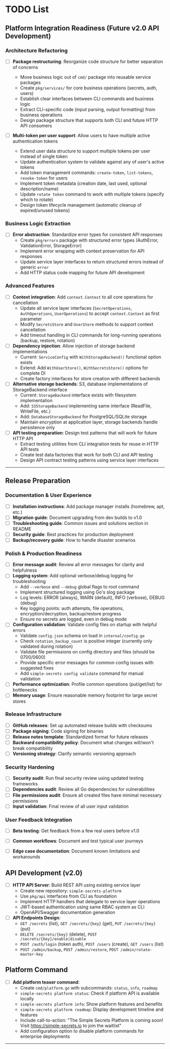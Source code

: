 # TODO List

## Platform Integration Readiness (Future v2.0 API Development)

### Architecture Refactoring

- [ ] **Package restructuring**: Reorganize code structure for better separation of concerns
  - Move business logic out of `cmd/` package into reusable service packages
  - Create `pkg/services/` for core business operations (secrets, auth, users)
  - Establish clear interfaces between CLI commands and business logic
  - Extract CLI-specific code (input parsing, output formatting) from business operations
  - Design package structure that supports both CLI and future HTTP API consumers

- [ ] **Multi-token per user support**: Allow users to have multiple active authentication tokens
  - Extend user data structure to support multiple tokens per user instead of single token
  - Update authentication system to validate against any of user's active tokens
  - Add token management commands: `create-token`, `list-tokens`, `revoke-token` for users
  - Implement token metadata (creation date, last used, optional description/name)
  - Update `rotate token` command to work with multiple tokens (specify which to rotate)
  - Design token lifecycle management (automatic cleanup of expired/unused tokens)

### Business Logic Extraction

- [ ] **Error abstraction**: Standardize error types for consistent API responses
  - Create `pkg/errors` package with structured error types (AuthError, ValidationError, StorageError)
  - Implement error wrapping with context preservation for API responses
  - Update service layer interfaces to return structured errors instead of generic `error`
  - Add HTTP status code mapping for future API development

### Advanced Features

- [ ] **Context integration**: Add `context.Context` to all core operations for cancellation
  - Update all service layer interfaces (`SecretOperations`, `AuthOperations`, `UserOperations`) to accept `context.Context` as first parameter
  - Modify `SecretsStore` and `UserStore` methods to support context cancellation
  - Add timeout handling in CLI commands for long-running operations (backup, restore, rotation)
- [ ] **Dependency injection**: Allow injection of storage backend implementations
  - Current: `ServiceConfig` with `WithStorageBackend()` functional option exists
  - Extend: Add `WithUserStore()`, `WithSecretsStore()` options for complete DI
  - Create factory interfaces for store creation with different backends
- [ ] **Alternative storage backends**: S3, database implementations of StorageBackend interface
  - Current: `StorageBackend` interface exists with filesystem implementation
  - Add: `S3StorageBackend` implementing same interface (ReadFile, WriteFile, etc.)
  - Add: `DatabaseStorageBackend` for PostgreSQL/SQLite storage
  - Maintain encryption at application layer, storage backends handle persistence only
- [ ] **API testing preparation**: Design test patterns that will work for future HTTP API
  - Extract testing utilities from CLI integration tests for reuse in HTTP API tests
  - Create test data factories that work for both CLI and API testing
  - Design API contract testing patterns using service layer interfaces

---

## Release Preparation

### Documentation & User Experience

- [ ] **Installation instructions**: Add package manager installs (homebrew, apt, etc.)
- [ ] **Migration guide**: Document upgrading from dev builds to v1.0
- [ ] **Troubleshooting guide**: Common issues and solutions section in README
- [ ] **Security guide**: Best practices for production deployment
- [ ] **Backup/recovery guide**: How to handle disaster scenarios

### Polish & Production Readiness

- [ ] **Error message audit**: Review all error messages for clarity and helpfulness
- [ ] **Logging system**: Add optional verbose/debug logging for troubleshooting
  - Add `--verbose` and `--debug` global flags to root command
  - Implement structured logging using Go's slog package
  - Log levels: ERROR (always), WARN (default), INFO (verbose), DEBUG (debug)
  - Key logging points: auth attempts, file operations, encryption/decryption, backup/restore progress
  - Ensure no secrets are logged, even in debug mode
- [ ] **Configuration validation**: Validate config files on startup with helpful errors
  - Validate `config.json` schema on load in `internal/config.go`
  - Check `rotation_backup_count` is positive integer (currently only validated during rotation)
  - Validate file permissions on config directory and files (should be 0700/0600)
  - Provide specific error messages for common config issues with suggested fixes
  - Add `simple-secrets config validate` command for manual validation
- [ ] **Performance optimization**: Profile common operations (put/get/list) for bottlenecks
- [ ] **Memory usage**: Ensure reasonable memory footprint for large secret stores

### Release Infrastructure

- [ ] **GitHub releases**: Set up automated release builds with checksums
- [ ] **Package signing**: Code signing for binaries
- [ ] **Release notes template**: Standardized format for future releases
- [ ] **Backward compatibility policy**: Document what changes will/won't break compatibility
- [ ] **Versioning strategy**: Clarify semantic versioning approach

### Security Hardening

- [ ] **Security audit**: Run final security review using updated testing frameworks
- [ ] **Dependencies audit**: Review all Go dependencies for vulnerabilities
- [ ] **File permissions audit**: Ensure all created files have minimal necessary permissions
- [ ] **Input validation**: Final review of all user input validation

### User Feedback Integration

- [ ] **Beta testing**: Get feedback from a few real users before v1.0
- [ ] **Common workflows**: Document and test typical user journeys
- [ ] **Edge case documentation**: Document known limitations and workarounds


## API Development (v2.0)

- [ ] **HTTP API Server**: Build REST API using existing service layer
  - Create new repository: `simple-secrets-platform`
  - Use `pkg/api` interfaces from CLI as foundation
  - Implement HTTP handlers that delegate to service layer operations
  - JWT-based authentication using same RBAC system as CLI
  - OpenAPI/Swagger documentation generation
- [ ] **API Endpoints Design**:
  - `GET /secrets` (list), `GET /secrets/{key}` (get), `PUT /secrets/{key}` (put)
  - `DELETE /secrets/{key}` (delete), `POST /secrets/{key}/enable|disable`
  - `POST /auth/login` (token auth), `POST /users` (create), `GET /users` (list)
  - `POST /admin/backup`, `POST /admin/restore`, `POST /admin/rotate-master-key`

## Platform Command

- [ ] **Add platform teaser command**:
  - Create `cmd/platform.go` with subcommands: `status`, `info`, `roadmap`
  - `simple-secrets platform status`: Check if platform API is available locally
  - `simple-secrets platform info`: Show platform features and benefits
  - `simple-secrets platform roadmap`: Display development timeline and features
  - Include call-to-action: "The Simple Secrets Platform is coming soon! Visit <https://simple-secrets.io> to join the waitlist"
  - Add configuration option to disable platform commands for enterprise deployments

---

